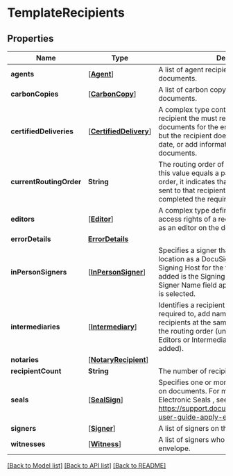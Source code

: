 # TemplateRecipients

## Properties
Name | Type | Description | Notes
------------ | ------------- | ------------- | -------------
**agents** | [[**Agent**](Agent.md)] | A list of agent recipients assigned to the documents. | [optional] 
**carbonCopies** | [[**CarbonCopy**](CarbonCopy.md)] | A list of carbon copy recipients assigned to the documents. | [optional] 
**certifiedDeliveries** | [[**CertifiedDelivery**](CertifiedDelivery.md)] | A complex type containing information on a recipient the must receive the completed documents for the envelope to be completed, but the recipient does not need to sign, initial, date, or add information to any of the documents. | [optional] 
**currentRoutingOrder** | **String** | The routing order of the current recipient. If this value equals a particular signer&#39;s routing order, it indicates that the envelope has been sent to that recipient, but he or she has not completed the required actions. | [optional] 
**editors** | [[**Editor**](Editor.md)] | A complex type defining the management and access rights of a recipient assigned assigned as an editor on the document. | [optional] 
**errorDetails** | [**ErrorDetails**](ErrorDetails.md) |  | [optional] 
**inPersonSigners** | [[**InPersonSigner**](InPersonSigner.md)] | Specifies a signer that is in the same physical location as a DocuSign user who will act as a Signing Host for the transaction. The recipient added is the Signing Host and new separate Signer Name field appears after Sign in person is selected. | [optional] 
**intermediaries** | [[**Intermediary**](Intermediary.md)] | Identifies a recipient that can, but is not required to, add name and email information for recipients at the same or subsequent level in the routing order (until subsequent Agents, Editors or Intermediaries recipient types are added). | [optional] 
**notaries** | [[**NotaryRecipient**](NotaryRecipient.md)] |  | [optional] 
**recipientCount** | **String** | The number of recipients in the envelope. | [optional] 
**seals** | [[**SealSign**](SealSign.md)] | Specifies one or more electronic seals to apply on documents. For more information on Electronic Seals , see https://support.docusign.com/en/guides/ndse-user-guide-apply-electronic-seals | [optional] 
**signers** | [[**Signer**](Signer.md)] | A list of signers on the envelope. | [optional] 
**witnesses** | [[**Witness**](Witness.md)] | A list of signers who act as witnesses on the envelope. | [optional] 

[[Back to Model list]](../README.md#documentation-for-models) [[Back to API list]](../README.md#documentation-for-api-endpoints) [[Back to README]](../README.md)


